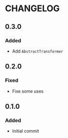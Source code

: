 # CHANGELOG

## 0.3.0
### Added
- Add `AbstractTransformer`

## 0.2.0
### Fixed
- Fixe some uses

## 0.1.0
### Added
- Initial commit
